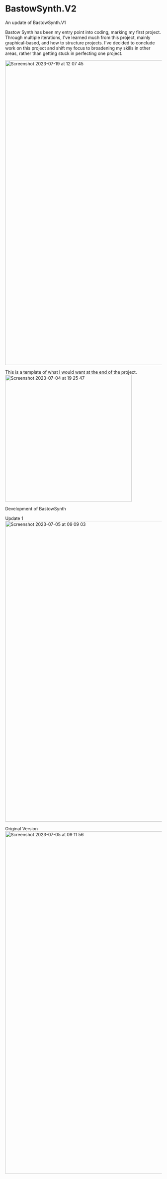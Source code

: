 # BastowSynth.V2
An update of BastowSynth.V1

Bastow Synth has been my entry point into coding, marking my first project. Through multiple iterations, I've learned much from this project, mainly graphical-based, and how to structure projects. I've decided to conclude work on this project and shift my focus to broadening my skills in other areas, rather than getting stuck in perfecting one project. 

<img width="977" alt="Screenshot 2023-07-19 at 12 07 45" src="https://github.com/Bastow2000/BastowSynth.V2/assets/77554338/97e9dc0b-e579-40e7-877e-4b0d75e9fd6f">


This is a template of what I would want at the end of the project.
<img width="407" alt="Screenshot 2023-07-04 at 19 25 47" src="https://github.com/Bastow2000/BastowSynth.V2/assets/77554338/16b060d5-b023-4650-b7b2-c40d44d65dd8">



Development of BastowSynth 

Update 1
<img width="964" alt="Screenshot 2023-07-05 at 09 09 03" src="https://github.com/Bastow2000/BastowSynth.V2/assets/77554338/a1973ddc-3ec9-450a-93a5-262a775d83ab">

Original Version
<img width="1098" alt="Screenshot 2023-07-05 at 09 11 56" src="https://github.com/Bastow2000/BastowSynth.V2/assets/77554338/339aa0c4-fac9-41cc-8885-57027f22f1f9">
